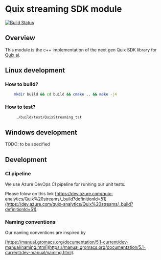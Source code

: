 # Quix streaming SDK module

[![Build Status](https://dev.azure.com/quix-analytics/Quix%20streams/_apis/build/status/quixai.quix-streams?branchName=main)](https://dev.azure.com/quix-analytics/Quix%20streams/_build/latest?definitionId=51&branchName=main)

## Overview

This module is the c++ implementation of the next gen Quix SDK library for [Quix.ai](https://quix.ai/).

## Linux development

### How to build?

```sh
    mkdir build && cd build && cmake .. && make -j4
```

### How to test?

```sh
     ./build/test/QuixStreaming_tst  
```

## Windows development

TODO: to be specified


## Development

### CI pipeline

We use Azure DevOps CI pipeline for running our unit tests.

Please folow on this link [https://dev.azure.com/quix-analytics/Quix%20streams/_build?definitionId=51](https://dev.azure.com/quix-analytics/Quix%20streams/_build?definitionId=51).


### Naming conventions

Our naming conventions are inspired by 

[https://manual.gromacs.org/documentation/5.1-current/dev-manual/naming.html](https://manual.gromacs.org/documentation/5.1-current/dev-manual/naming.html).

